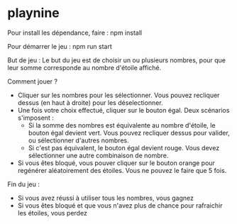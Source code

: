 # playnine

Pour install les dépendance, faire :
npm install

Pour démarrer le jeu :
npm run start

But de jeu :
Le but du jeu est de choisir un ou plusieurs nombres, pour que leur somme corresponde au nombre d'étoile affiché.

Comment jouer ?
- Cliquer sur les nombres pour les sélectionner. Vous pouvez recliquer dessus (en haut à droite) pour les déselectionner.
- Une fois votre choix effectué, cliquer sur le bouton égal. Deux scénarios s'imposent :
    - Si la somme des nombres est équivalente au nombre d'étoile, le bouton égal devient vert. Vous pouvez recliquer dessus pour valider, ou sélectionner d'autres nombres.
    - Si c'est pas équivalent, le bouton égal devient rouge. Vous devez sélectionner une autre combinaison de nombre.
- Si vous êtes bloqué, vous pouver cliquer sur le bouton orange pour regénérer aléatoirement des étoiles. Vous ne pouvez le faire que 5 fois.

Fin du jeu :
- Si vous avez réussi à utiliser tous les nombres, vous gagnez
- Si vous êtes bloqué et que vous n'avez plus de chance pour rafraichir les étoiles, vous perdez